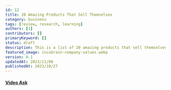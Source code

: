 ```yaml
---
id: 12
title: 20 Amazing Products That Sell Themselves
category: business
tags: [review, research, learning]
authors: [1]
contributors: []
primaryKeyword: []
status: draft
description: This is a list of 20 amazing products that sell themselves. We've included a link to their website and a short description of what they do.
featured_image: incubrain-company-values.webp
version: 0.1
updatedAt: 2023/11/08
publishedAt: 2023/10/27
---
```


#### [Video Ask](https://www.videoask.com/)
